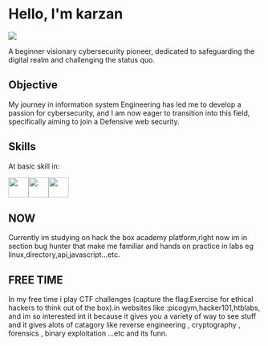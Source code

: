 # Hello, I'm karzan
<a href="https://www.linkedin.com/in/karzan-hakim-591490271/"><img src="https://img.shields.io/badge/-LinkedIn-0072b1?&style=for-the-badge&logo=linkedin&logoColor=white" /></a>


A beginner visionary cybersecurity pioneer, dedicated to safeguarding the digital realm and challenging the status quo.

## Objective

My journey in information system Engineering has led me to develop a passion for cybersecurity, and I am now eager to transition into this field, specifically aiming to join a Defensive web security.

## Skills
<p   height="40">At basic skill in:</p> 

<img src="https://img.shields.io/badge/--00599C?&style=flat&logo=c%2B%2B&color=%230000&logoColor=white" height="40" /><img src="https://img.shields.io/badge/--3776AB?&style=flat&logo=python&color=%230000&logoColor=white" height="40" /><img src="https://img.shields.io/badge/--3776AB?&style=flat&logo=php&color=%230000&logoColor=white" height="40" />  


## NOW

Currently im studying on hack the box academy platform,right now im in section bug hunter that make me familiar and hands on practice in labs eg linux,directory,api,javascript...etc.

## FREE TIME

In my free time i play CTF challenges (capture the flag:Exercise for ethical hackers to think out of the box).in websites like :picogym,hacker101,htblabs, and im so interested int it because it gives you a variety of way to see stuff and it gives alots of catagory like reverse engineering , cryptography , forensics , binary exploitation ...etc and its funn.


